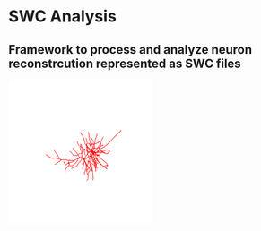 # SWC Analysis
## Framework to process and analyze neuron reconstrcution represented as SWC files

![Alt Text](swcAnimation.gif)
